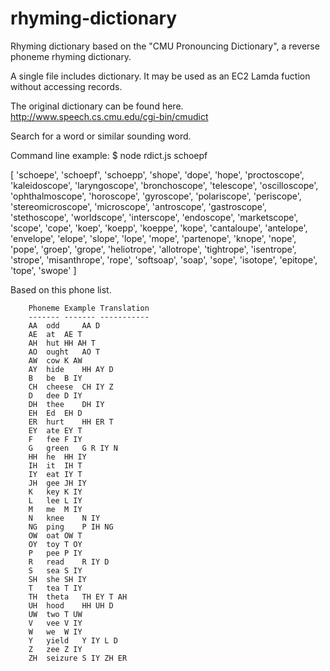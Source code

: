 # rhyming-dictionary
Rhyming dictionary based on the "CMU Pronouncing Dictionary", a reverse phoneme rhyming dictionary. 

A single file includes dictionary. It may be used as an EC2 Lamda fuction without accessing records.

The original dictionary can be found here. http://www.speech.cs.cmu.edu/cgi-bin/cmudict

Search for a word or similar sounding word. 

Command line example: $ node rdict.js schoepf

[ 'schoepe',
  'schoepf',
  'schoepp',
  'shope',
  'dope',
  'hope',
  'proctoscope',
  'kaleidoscope',
  'laryngoscope',
  'bronchoscope',
  'telescope',
  'oscilloscope',
  'ophthalmoscope',
  'horoscope',
  'gyroscope',
  'polariscope',
  'periscope',
  'stereomicroscope',
  'microscope',
  'antroscope',
  'gastroscope',
  'stethoscope',
  'worldscope',
  'interscope',
  'endoscope',
  'marketscope',
  'scope',
  'cope',
  'koep',
  'koepp',
  'koeppe',
  'kope',
  'cantaloupe',
  'antelope',
  'envelope',
  'elope',
  'slope',
  'lope',
  'mope',
  'partenope',
  'knope',
  'nope',
  'pope',
  'groep',
  'grope',
  'heliotrope',
  'allotrope',
  'tightrope',
  'isentrope',
  'strope',
  'misanthrope',
  'rope',
  'softsoap',
  'soap',
  'sope',
  'isotope',
  'epitope',
  'tope',
  'swope' ]


Based on this phone list.

        Phoneme Example Translation
        ------- ------- -----------
        AA	odd     AA D
        AE	at	AE T
        AH	hut	HH AH T
        AO	ought	AO T
        AW	cow	K AW
        AY	hide	HH AY D
        B 	be	B IY
        CH	cheese	CH IY Z
        D 	dee	D IY
        DH	thee	DH IY
        EH	Ed	EH D
        ER	hurt	HH ER T
        EY	ate	EY T
        F 	fee	F IY
        G 	green	G R IY N
        HH	he	HH IY
        IH	it	IH T
        IY	eat	IY T
        JH	gee	JH IY
        K 	key	K IY
        L 	lee	L IY
        M 	me	M IY
        N 	knee	N IY
        NG	ping	P IH NG
        OW	oat	OW T
        OY	toy	T OY
        P 	pee	P IY
        R 	read	R IY D
        S 	sea	S IY
        SH	she	SH IY
        T 	tea	T IY
        TH	theta	TH EY T AH
        UH	hood	HH UH D
        UW	two	T UW
        V 	vee	V IY
        W 	we	W IY
        Y 	yield	Y IY L D
        Z 	zee	Z IY
        ZH	seizure	S IY ZH ER
